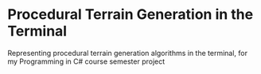 # Procedural Terrain Generation in the Terminal
Representing procedural terrain generation algorithms in the terminal, for my Programming in C# course semester project
